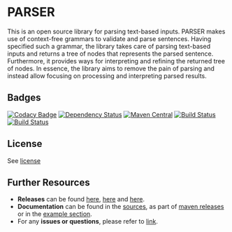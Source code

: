 # PARSER
This is an open source library for parsing text-based inputs. PARSER makes use of context-free grammars to validate and parse sentences. Having specified such a grammar, the library takes care of parsing text-based inputs and returns a tree of nodes that represents the parsed sentence. Furthermore, it provides ways for interpreting and refining the returned tree of nodes. In essence, the library aims to remove the pain of parsing and instead allow focusing on processing and interpreting parsed results.


## Badges
[![Codacy Badge](https://api.codacy.com/project/badge/Grade/22eff15195f64ea2b3c9375f5dea82a0)](https://www.codacy.com/app/PARSER-Team/PARSER?utm_source=github.com&amp;utm_medium=referral&amp;utm_content=claasahl/PARSER&amp;utm_campaign=Badge_Grade)
[![Dependency Status](https://www.versioneye.com/user/projects/5870bd61405438003fcc8db2/badge.svg?style=flat-square)](https://www.versioneye.com/user/projects/5870bd61405438003fcc8db2)
[![Maven Central](https://maven-badges.herokuapp.com/maven-central/com.github.claasahl/parser/badge.svg)](https://maven-badges.herokuapp.com/maven-central/com.github.claasahl/parser)
[![Build Status](https://travis-ci.org/claasahl/PARSER.svg?branch=develop)](https://travis-ci.org/claasahl/PARSER)
[![Build Status](https://travis-ci.org/claasahl/PARSER.svg?branch=master)](https://travis-ci.org/claasahl/PARSER)

## License
See [license](https://github.com/claasahl/PARSER/blob/develop/LICENSE)

## Further Resources
* **Releases** can be found [here](https://maven-badges.herokuapp.com/maven-central/com.github.claasahl/parser), [here](https://github.com/claasahl/PARSER/blob/develop/CHANGES.md) and [here](https://github.com/claasahl/PARSER/releases).
* **Documentation** can be found in the [sources](https://github.com/claasahl/PARSER/tree/master/src), as part of [maven releases](https://maven-badges.herokuapp.com/maven-central/com.github.claasahl/parser) or in the [example section](https://github.com/claasahl/PARSER/tree/master/src/main/java/de/claas/parser/grammars).
* For any **issues or questions**, please refer to [link](https://github.com/claasahl/PARSER/issues).
